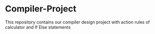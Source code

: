 # Compiler-Project
This repository contains our compiler design project with action rules of calculator and If Else statements
